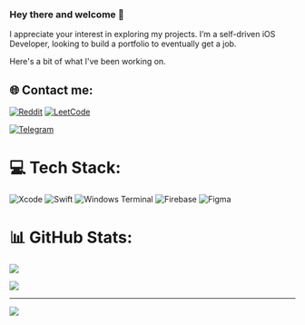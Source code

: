 ### Hey there and welcome 👋

I appreciate your interest in exploring my projects. I’m a self-driven iOS Developer, looking to build a portfolio to eventually get a job. <br/>

Here's a bit of what I've been working on.

## 🌐 Contact me:
[![Reddit](https://img.shields.io/badge/Reddit-%23FF4500.svg?style=for-the-badge&logo=Reddit&logoColor=white)](https://www.reddit.com/user/orthodoxxx_/)
[![LeetCode](https://img.shields.io/badge/LeetCode-000000?style=for-the-badge&logo=LeetCode&logoColor=#d16c06)](https://leetcode.com/orthodoxxx/)

[![Telegram](https://img.shields.io/badge/Telegram-2CA5E0?style=for-the-badge&logo=telegram&logoColor=white)](https://t.me/orthodoxxx03)

# 💻 Tech Stack:
![Xcode](https://img.shields.io/badge/Xcode-007ACC?style=for-the-badge&logo=Xcode&logoColor=white)
![Swift](https://img.shields.io/badge/swift-F54A2A?style=for-the-badge&logo=swift&logoColor=white) 
![Windows Terminal](https://img.shields.io/badge/Windows%20Terminal-%234D4D4D.svg?style=for-the-badge&logo=windows-terminal&logoColor=white)
![Firebase](https://img.shields.io/badge/firebase-%23039BE5.svg?style=for-the-badge&logo=firebase) 
![Figma](https://img.shields.io/badge/figma-%23F24E1E.svg?style=for-the-badge&logo=figma&logoColor=white)
# 📊 GitHub Stats:
![](https://github-readme-stats.vercel.app/api?username=dmitrii-nzrv&theme=dark&hide_border=false&include_all_commits=false&count_private=false)<br/>



![](https://quotes-github-readme.vercel.app/api?type=horizontal&theme=radical)

---
[![](https://visitcount.itsvg.in/api?id=dmitrii-nzrv&icon=0&color=0)](https://visitcount.itsvg.in)

<!-- Proudly created with GPRM ( https://gprm.itsvg.in ) -->
